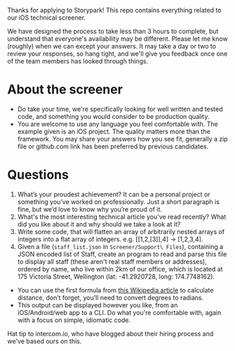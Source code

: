 Thanks for applying to Storypark! This repo contains everything related to our iOS technical screener.

We have designed the process to take less than 3 hours to complete, but understand that everyone's availability may be different. Please let me know (roughly) when we can except your answers. It may take a day or two to review your responses, so hang tight, and we'll give you feedback once one of the team members has looked through things.

# About the screener
- Do take your time, we're specifically looking for well written and tested code, and something you would consider to be production quality.
- You are welcome to use any language you feel comfortable with. The example given is an iOS project. The quality matters more than the framework. You may share your answers how you see fit, generally a zip file or github.com link has been preferred by previous candidates.

# Questions
1. What’s your proudest achievement? It can be a personal project or something you’ve worked on professionally. Just a short paragraph is fine, but we’d love to know why you’re proud of it.
2. What's the most interesting technical article you've read recently? What did you like about it and why should we take a look at it?
3. Write some code, that will flatten an array of arbitrarily nested arrays of integers into a flat array of integers. e.g. [[1,2,[3]],4] -> [1,2,3,4].
4. Given a file (`staff_list.json` in `Screener/Support\ Files`), containing a JSON encoded list of Staff, create an program to read and parse this file to display all staff (these aren't real staff members or addresses), ordered by name, who live within 2km of our office, which is located at 175 Victoria Street, Wellington (lat: -41.2920728, long: 174.7748162).
  - You can use the first formula from [this Wikipedia article](https://en.wikipedia.org/wiki/Great-circle_distance) to calculate distance, don’t forget, you’ll need to convert degrees to radians.
  - This output can be displayed however you like, from an iOS/Android/web app to a CLI. Do what you're comfortable with, again with a focus on simple, idiomatic code.

Hat tip to intercom.io, who have blogged about their hiring process and we've based ours on this.

